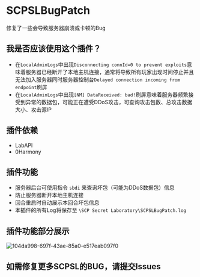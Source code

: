 # SCPSLBugPatch
修复了一些会导致服务器崩溃或卡顿的Bug
## 我是否应该使用这个插件？
- 在`LocalAdminLogs`中出现`Disconnecting connId=0 to prevent exploits`意味着服务器已经断开了本地主机连接，通常将导致所有玩家出现时间停止并且无法加入服务器同时服务器控制台`Delayed connection incoming from endpoint`刷屏
- 在`LocalAdminLogs`中出现`[NM] DataReceived: bad!`刷屏意味着服务器频繁接受到异常的数据包，可能正在遭受DDoS攻击，可查询攻击包数、总攻击数据大小、攻击源IP
## 插件依赖
- LabAPI
- 0Harmony
## 插件功能
- 服务器后台可使用指令 `sbdi` 来查询坏包（可能为DDoS数据包）信息
- 防止服务器断开本地主机连接
- 回合重启时自动展示本回合坏包信息
- 本插件的所有Log将保存至 `\SCP Secret Laboratory\SCPSLBugPatch.log`
## 插件功能部分展示
![104da998-697f-43ae-85a0-e517eab097f0](https://github.com/user-attachments/assets/cc7970a2-8900-4d2e-99d7-4ed709980a40)
## 如需修复更多SCPSL的BUG，请提交Issues
